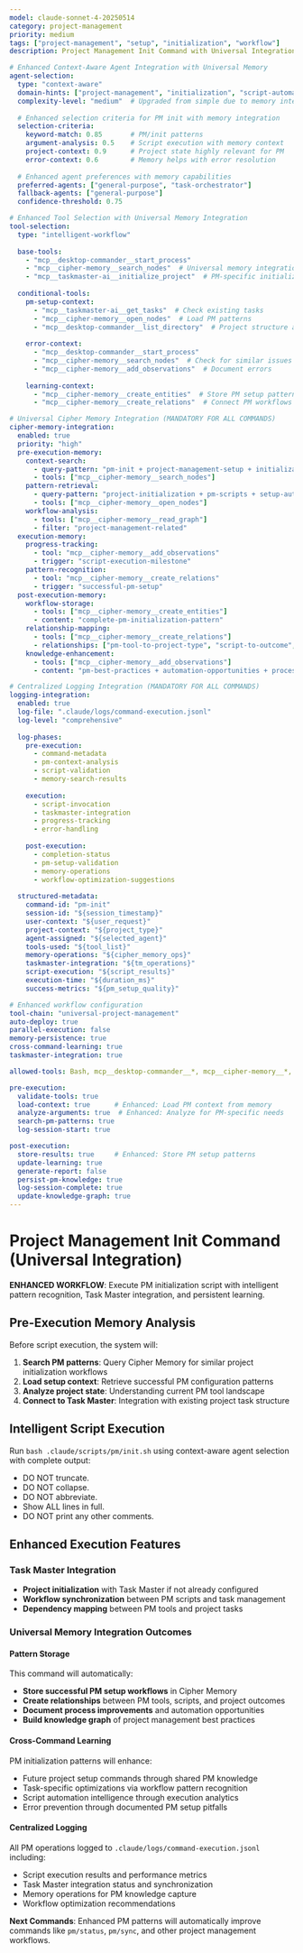 ```yaml
---
model: claude-sonnet-4-20250514
category: project-management
priority: medium
tags: ["project-management", "setup", "initialization", "workflow"]
description: Project Management Init Command with Universal Integration

# Enhanced Context-Aware Agent Integration with Universal Memory
agent-selection:
  type: "context-aware"
  domain-hints: ["project-management", "initialization", "script-automation", "workflow-setup"]
  complexity-level: "medium"  # Upgraded from simple due to memory integration
  
  # Enhanced selection criteria for PM init with memory integration
  selection-criteria:
    keyword-match: 0.85       # PM/init patterns
    argument-analysis: 0.5    # Script execution with memory context
    project-context: 0.9      # Project state highly relevant for PM
    error-context: 0.6        # Memory helps with error resolution
  
  # Enhanced agent preferences with memory capabilities
  preferred-agents: ["general-purpose", "task-orchestrator"]
  fallback-agents: ["general-purpose"]
  confidence-threshold: 0.75

# Enhanced Tool Selection with Universal Memory Integration
tool-selection:
  type: "intelligent-workflow"
  
  base-tools:
    - "mcp__desktop-commander__start_process"
    - "mcp__cipher-memory__search_nodes"  # Universal memory integration
    - "mcp__taskmaster-ai__initialize_project"  # PM-specific initialization
  
  conditional-tools:
    pm-setup-context:
      - "mcp__taskmaster-ai__get_tasks"  # Check existing tasks
      - "mcp__cipher-memory__open_nodes"  # Load PM patterns
      - "mcp__desktop-commander__list_directory"  # Project structure analysis
    
    error-context:
      - "mcp__desktop-commander__start_process"
      - "mcp__cipher-memory__search_nodes"  # Check for similar issues
      - "mcp__cipher-memory__add_observations"  # Document errors
    
    learning-context:
      - "mcp__cipher-memory__create_entities"  # Store PM setup patterns
      - "mcp__cipher-memory__create_relations"  # Connect PM workflows

# Universal Cipher Memory Integration (MANDATORY FOR ALL COMMANDS)
cipher-memory-integration:
  enabled: true
  priority: "high"
  pre-execution-memory:
    context-search:
      - query-pattern: "pm-init + project-management-setup + initialization-workflow"
      - tools: ["mcp__cipher-memory__search_nodes"]
    pattern-retrieval:
      - query-pattern: "project-initialization + pm-scripts + setup-automation"
      - tools: ["mcp__cipher-memory__open_nodes"]
    workflow-analysis:
      - tools: ["mcp__cipher-memory__read_graph"]
      - filter: "project-management-related"
  execution-memory:
    progress-tracking:
      - tool: "mcp__cipher-memory__add_observations"
      - trigger: "script-execution-milestone"
    pattern-recognition:
      - tool: "mcp__cipher-memory__create_relations"
      - trigger: "successful-pm-setup"
  post-execution-memory:
    workflow-storage:
      - tools: ["mcp__cipher-memory__create_entities"]
      - content: "complete-pm-initialization-pattern"
    relationship-mapping:
      - tools: ["mcp__cipher-memory__create_relations"]
      - relationships: ["pm-tool-to-project-type", "script-to-outcome", "setup-to-workflow"]
    knowledge-enhancement:
      - tools: ["mcp__cipher-memory__add_observations"]
      - content: "pm-best-practices + automation-opportunities + process-improvements"

# Centralized Logging Integration (MANDATORY FOR ALL COMMANDS)
logging-integration:
  enabled: true
  log-file: ".claude/logs/command-execution.jsonl"
  log-level: "comprehensive"
  
  log-phases:
    pre-execution:
      - command-metadata
      - pm-context-analysis
      - script-validation
      - memory-search-results
    
    execution:
      - script-invocation
      - taskmaster-integration
      - progress-tracking
      - error-handling
    
    post-execution:
      - completion-status
      - pm-setup-validation
      - memory-operations
      - workflow-optimization-suggestions
  
  structured-metadata:
    command-id: "pm-init"
    session-id: "${session_timestamp}"
    user-context: "${user_request}"
    project-context: "${project_type}"
    agent-assigned: "${selected_agent}"
    tools-used: "${tool_list}"
    memory-operations: "${cipher_memory_ops}"
    taskmaster-integration: "${tm_operations}"
    script-execution: "${script_results}"
    execution-time: "${duration_ms}"
    success-metrics: "${pm_setup_quality}"

# Enhanced workflow configuration
tool-chain: "universal-project-management"
auto-deploy: true
parallel-execution: false
memory-persistence: true
cross-command-learning: true
taskmaster-integration: true

allowed-tools: Bash, mcp__desktop-commander__*, mcp__cipher-memory__*, mcp__taskmaster-ai__*

pre-execution:
  validate-tools: true
  load-context: true      # Enhanced: Load PM context from memory
  analyze-arguments: true  # Enhanced: Analyze for PM-specific needs
  search-pm-patterns: true
  log-session-start: true

post-execution:
  store-results: true     # Enhanced: Store PM setup patterns
  update-learning: true
  generate-report: false
  persist-pm-knowledge: true
  log-session-complete: true
  update-knowledge-graph: true
---
```


# Project Management Init Command (Universal Integration)

**ENHANCED WORKFLOW**: Execute PM initialization script with intelligent pattern recognition, Task Master integration, and persistent learning.

## Pre-Execution Memory Analysis
Before script execution, the system will:
1. **Search PM patterns**: Query Cipher Memory for similar project initialization workflows
2. **Load setup context**: Retrieve successful PM configuration patterns
3. **Analyze project state**: Understanding current PM tool landscape
4. **Connect to Task Master**: Integration with existing project task structure

## Intelligent Script Execution

Run `bash .claude/scripts/pm/init.sh` using context-aware agent selection with complete output:

- DO NOT truncate.
- DO NOT collapse.
- DO NOT abbreviate.
- Show ALL lines in full.
- DO NOT print any other comments.

## Enhanced Execution Features

### Task Master Integration
- **Project initialization** with Task Master if not already configured
- **Workflow synchronization** between PM scripts and task management
- **Dependency mapping** between PM tools and project tasks

### Universal Memory Integration Outcomes

#### Pattern Storage
This command will automatically:
- **Store successful PM setup workflows** in Cipher Memory
- **Create relationships** between PM tools, scripts, and project outcomes
- **Document process improvements** and automation opportunities
- **Build knowledge graph** of project management best practices

#### Cross-Command Learning
PM initialization patterns will enhance:
- Future project setup commands through shared PM knowledge
- Task-specific optimizations via workflow pattern recognition
- Script automation intelligence through execution analytics
- Error prevention through documented PM setup pitfalls

#### Centralized Logging
All PM operations logged to `.claude/logs/command-execution.jsonl` including:
- Script execution results and performance metrics
- Task Master integration status and synchronization
- Memory operations for PM knowledge capture
- Workflow optimization recommendations

**Next Commands**: Enhanced PM patterns will automatically improve commands like `pm/status`, `pm/sync`, and other project management workflows.



